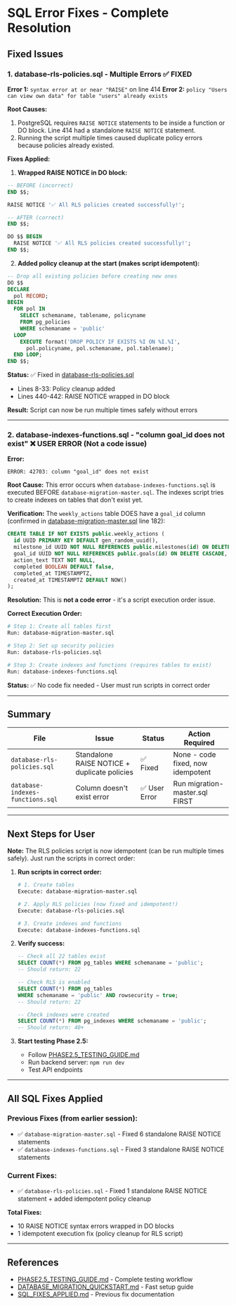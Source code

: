 # SQL Error Fixes - Complete Resolution

## Fixed Issues

### 1. database-rls-policies.sql - Multiple Errors ✅ FIXED

**Error 1:** `syntax error at or near "RAISE"` on line 414
**Error 2:** `policy "Users can view own data" for table "users" already exists`

**Root Causes:**
1. PostgreSQL requires `RAISE NOTICE` statements to be inside a function or DO block. Line 414 had a standalone `RAISE NOTICE` statement.
2. Running the script multiple times caused duplicate policy errors because policies already existed.

**Fixes Applied:**

1. **Wrapped RAISE NOTICE in DO block:**
```sql
-- BEFORE (incorrect)
END $$;

RAISE NOTICE '✅ All RLS policies created successfully!';

-- AFTER (correct)
END $$;

DO $$ BEGIN
  RAISE NOTICE '✅ All RLS policies created successfully!';
END $$;
```

2. **Added policy cleanup at the start (makes script idempotent):**
```sql
-- Drop all existing policies before creating new ones
DO $$
DECLARE
  pol RECORD;
BEGIN
  FOR pol IN
    SELECT schemaname, tablename, policyname
    FROM pg_policies
    WHERE schemaname = 'public'
  LOOP
    EXECUTE format('DROP POLICY IF EXISTS %I ON %I.%I',
      pol.policyname, pol.schemaname, pol.tablename);
  END LOOP;
END $$;
```

**Status:** ✅ Fixed in [database-rls-policies.sql](./database-rls-policies.sql)
- Lines 8-33: Policy cleanup added
- Lines 440-442: RAISE NOTICE wrapped in DO block

**Result:** Script can now be run multiple times safely without errors

---

### 2. database-indexes-functions.sql - "column goal_id does not exist" ❌ USER ERROR (Not a code issue)

**Error:**
```
ERROR: 42703: column "goal_id" does not exist
```

**Root Cause:**
This error occurs when `database-indexes-functions.sql` is executed BEFORE `database-migration-master.sql`. The indexes script tries to create indexes on tables that don't exist yet.

**Verification:**
The `weekly_actions` table DOES have a `goal_id` column (confirmed in [database-migration-master.sql](./database-migration-master.sql) line 182):
```sql
CREATE TABLE IF NOT EXISTS public.weekly_actions (
  id UUID PRIMARY KEY DEFAULT gen_random_uuid(),
  milestone_id UUID NOT NULL REFERENCES public.milestones(id) ON DELETE CASCADE,
  goal_id UUID NOT NULL REFERENCES public.goals(id) ON DELETE CASCADE,  -- ← Column exists!
  action_text TEXT NOT NULL,
  completed BOOLEAN DEFAULT false,
  completed_at TIMESTAMPTZ,
  created_at TIMESTAMPTZ DEFAULT NOW()
);
```

**Resolution:**
This is **not a code error** - it's a script execution order issue.

**Correct Execution Order:**
```bash
# Step 1: Create all tables first
Run: database-migration-master.sql

# Step 2: Set up security policies
Run: database-rls-policies.sql

# Step 3: Create indexes and functions (requires tables to exist)
Run: database-indexes-functions.sql
```

**Status:** ✅ No code fix needed - User must run scripts in correct order

---

## Summary

| File | Issue | Status | Action Required |
|------|-------|--------|-----------------|
| `database-rls-policies.sql` | Standalone RAISE NOTICE + duplicate policies | ✅ Fixed | None - code fixed, now idempotent |
| `database-indexes-functions.sql` | Column doesn't exist error | ✅ User Error | Run migration-master.sql FIRST |

---

## Next Steps for User

**Note:** The RLS policies script is now idempotent (can be run multiple times safely). Just run the scripts in correct order:

1. **Run scripts in correct order:**
   ```bash
   # 1. Create tables
   Execute: database-migration-master.sql

   # 2. Apply RLS policies (now fixed and idempotent!)
   Execute: database-rls-policies.sql

   # 3. Create indexes and functions
   Execute: database-indexes-functions.sql
   ```

2. **Verify success:**
   ```sql
   -- Check all 22 tables exist
   SELECT COUNT(*) FROM pg_tables WHERE schemaname = 'public';
   -- Should return: 22

   -- Check RLS is enabled
   SELECT COUNT(*) FROM pg_tables
   WHERE schemaname = 'public' AND rowsecurity = true;
   -- Should return: 22

   -- Check indexes were created
   SELECT COUNT(*) FROM pg_indexes WHERE schemaname = 'public';
   -- Should return: 40+
   ```

3. **Start testing Phase 2.5:**
   - Follow [PHASE2.5_TESTING_GUIDE.md](../PHASE2.5_TESTING_GUIDE.md)
   - Run backend server: `npm run dev`
   - Test API endpoints

---

## All SQL Fixes Applied

### Previous Fixes (from earlier session):
- ✅ `database-migration-master.sql` - Fixed 6 standalone RAISE NOTICE statements
- ✅ `database-indexes-functions.sql` - Fixed 3 standalone RAISE NOTICE statements

### Current Fixes:
- ✅ `database-rls-policies.sql` - Fixed 1 standalone RAISE NOTICE statement + added idempotent policy cleanup

**Total Fixes:**
- 10 RAISE NOTICE syntax errors wrapped in DO blocks
- 1 idempotent execution fix (policy cleanup for RLS script)

---

## References

- [PHASE2.5_TESTING_GUIDE.md](../PHASE2.5_TESTING_GUIDE.md) - Complete testing workflow
- [DATABASE_MIGRATION_QUICKSTART.md](../DATABASE_MIGRATION_QUICKSTART.md) - Fast setup guide
- [SQL_FIXES_APPLIED.md](./SQL_FIXES_APPLIED.md) - Previous fix documentation
